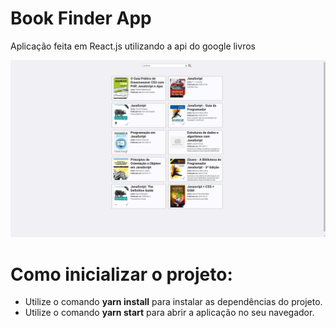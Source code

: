 # Book Finder App

Aplicação feita em React.js utilizando a api do google livros

![Foodfy](https://github.com/DiegoSouza7/Book-Finder-App/blob/master/Book-Finder.png)

# Como inicializar o projeto:

- Utilize o comando **yarn install** para instalar as dependências do projeto.
- Utilize o comando **yarn start** para abrir a aplicação no seu navegador.
